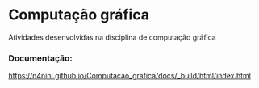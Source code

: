 # Computação gráfica
Atividades desenvolvidas na disciplina de computação gráfica

### Documentação:
https://n4nini.github.io/Computacao_grafica/docs/_build/html/index.html
